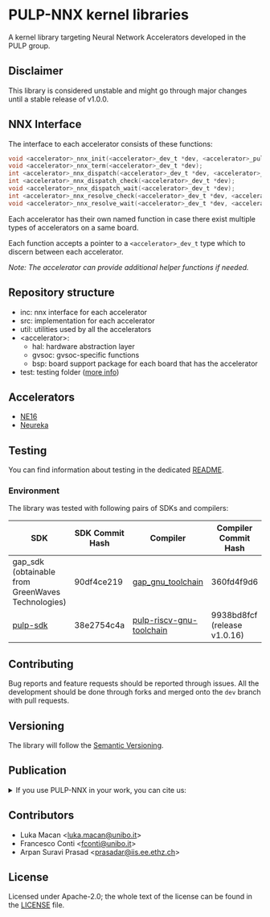 # PULP-NNX kernel libraries

A kernel library targeting Neural Network Accelerators developed in the PULP group.

## **Disclaimer**

This library is considered unstable and might go through major changes until a stable release of v1.0.0.

## NNX Interface

The interface to each accelerator consists of these functions:

```c
void <accelerator>_nnx_init(<accelerator>_dev_t *dev, <accelerator>_pulp_conf_t *conf);
void <accelerator>_nnx_term(<accelerator>_dev_t *dev);
int <accelerator>_nnx_dispatch(<accelerator>_dev_t *dev, <accelerator>_task_t *task);
int <accelerator>_nnx_dispatch_check(<accelerator>_dev_t *dev);
void <accelerator>_nnx_dispatch_wait(<accelerator>_dev_t *dev);
int <accelerator>_nnx_resolve_check(<accelerator>_dev_t *dev, <accelerator>_task_t *task);
void <accelerator>_nnx_resolve_wait(<accelerator>_dev_t *dev, <accelerator>_task_t *task);
```

Each accelerator has their own named function in case there exist multiple types of accelerators on a same board.

Each function accepts a pointer to a `<accelerator>_dev_t` type which to discern between each accelerator.

_Note: The accelerator can provide additional helper functions if needed._

## Repository structure

- inc: nnx interface for each accelerator
- src: implementation for each accelerator
- util: utilities used by all the accelerators
- &lt;accelerator>:
    - hal: hardware abstraction layer
    - gvsoc: gvsoc-specific functions
    - bsp: board support package for each board that has the accelerator
- test: testing folder ([more info](test/README.md))

## Accelerators

- [NE16](ne16/README.md)
- [Neureka](neureka/README.md)

## Testing

You can find information about testing in the dedicated [README](test/README.md).

### Environment

The library was tested with following pairs of SDKs and compilers:

| SDK | SDK Commit Hash | Compiler | Compiler Commit Hash |
| --- | --------------- | -------- | -------------------- |
| gap\_sdk (obtainable from GreenWaves Technologies) | 90df4ce219 | [gap\_gnu\_toolchain](https://github.com/GreenWaves-Technologies/gap_gnu_toolchain) | 360fd4f9d6 |
| [pulp-sdk](https://github.com/Scheremo/pulp-sdk) | 38e2754c4a | [pulp-riscv-gnu-toolchain](https://github.com/GreenWaves-Technologies/gap_gnu_toolchain) | 9938bd8fcf (release v1.0.16) |

## Contributing

Bug reports and feature requests should be reported through issues.
All the development should be done through forks and merged onto the `dev` branch with pull requests.

## Versioning

The library will follow the [Semantic Versioning](https://semver.org/).

## Publication

<details>
<summary>If you use PULP-NNX in your work, you can cite us:</summary>
```
@inproceedings{10.1145/3607889.3609092,
    author = {Macan, Luka and Burrello, Alessio and Benini, Luca and Conti, Francesco},
    title = {WIP: Automatic DNN Deployment on Heterogeneous Platforms: the GAP9 Case Study},
    year = {2024},
    isbn = {9798400702907},
    publisher = {Association for Computing Machinery},
    address = {New York, NY, USA},
    url = {https://doi.org/10.1145/3607889.3609092},
    doi = {10.1145/3607889.3609092},
    abstract = {Emerging Artificial-Intelligence-enabled System-on-Chips (AI-SoCs) combine a flexible microcontroller with parallel Digital Signal Processors (DSP) and heterogeneous acceleration capabilities. In this Work-in-Progress paper, we focus on the GAP9 RISC-V SoC as a case study to show how the open-source DORY Deep Neural Network (DNN) tool flow can be extended for heterogeneous acceleration by fine grained interleaving of a dedicated Neural Engine and a cluster of RISC-V cores. Our results show that up to 91\% of the peak accelerator throughput can be extracted in end-to-end execution of benchmarks based on MobileNet-V1 and V2.},
    booktitle = {Proceedings of the International Conference on Compilers, Architecture, and Synthesis for Embedded Systems},
    pages = {9–10},
    numpages = {2},
    keywords = {TinyML, MCUs, deep learning, HW accelerators},
    location = {<conf-loc>, <city>Hamburg</city>, <country>Germany</country>, </conf-loc>},
    series = {CASES '23 Companion}
}
```
</details>

## Contributors

* Luka Macan <[luka.macan@unibo.it](mailto:luka.macan@unibo.it)>
* Francesco Conti <[fconti@unibo.it](mailto:fconti@unibo.it)>
* Arpan Suravi Prasad <[prasadar@iis.ee.ethz.ch](mailto:prasadar@iis.ee.ethz.ch)>

## License

Licensed under Apache-2.0; the whole text of the license can be found in the [LICENSE](LICENSE) file.
